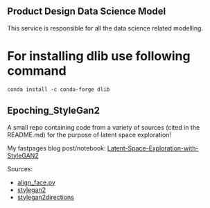 ## Product Design Data Science Model

This service is responsible for all the data science related modelling.

# For installing dlib use following command

```
conda install -c conda-forge dlib
```
## Epoching_StyleGan2

A small repo containing code from a variety of sources (cited in the README.md) for the purpose of latent space exploration!

My fastpages blog post/notebook: [Latent-Space-Exploration-with-StyleGAN2](https://amarsaini.github.io/Epoching-Blog/jupyter/2020/08/10/Latent-Space-Exploration-with-StyleGAN2.html)

Sources:

- [align_face.py](https://gist.github.com/lzhbrian/bde87ab23b499dd02ba4f588258f57d5)
- [stylegan2](https://github.com/NVlabs/stylegan2)
- [stylegan2directions](https://twitter.com/robertluxemburg/status/1207087801344372736)
